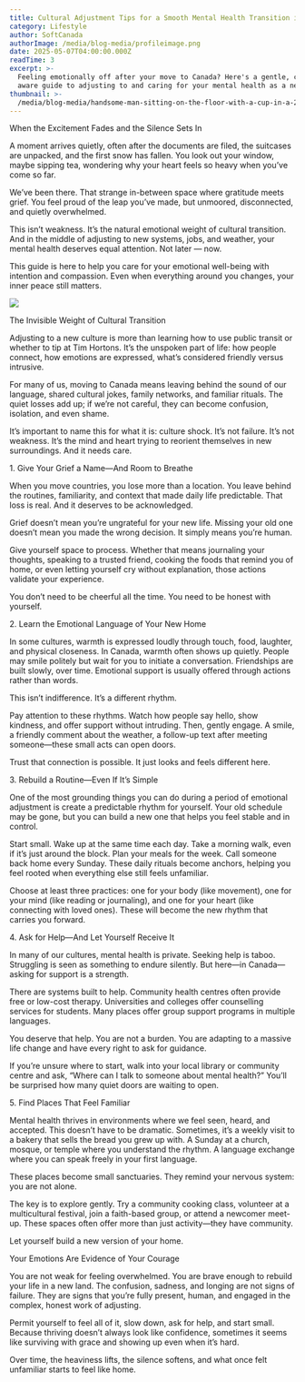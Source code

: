 ```yaml
---
title: Cultural Adjustment Tips for a Smooth Mental Health Transition in Canada
category: Lifestyle
author: SoftCanada
authorImage: /media/blog-media/profileimage.png
date: 2025-05-07T04:00:00.000Z
readTime: 3
excerpt: >-
  Feeling emotionally off after your move to Canada? Here's a gentle, culturally
  aware guide to adjusting to and caring for your mental health as a newcomer.
thumbnail: >-
  /media/blog-media/handsome-man-sitting-on-the-floor-with-a-cup-in-a-2025-02-12-03-05-18-utc.jpg
---
```


When the Excitement Fades and the Silence Sets In

A moment arrives quietly, often after the documents are filed, the suitcases are unpacked, and the first snow has fallen. You look out your window, maybe sipping tea, wondering why your heart feels so heavy when you’ve come so far.

We’ve been there. That strange in-between space where gratitude meets grief. You feel proud of the leap you’ve made, but unmoored, disconnected, and quietly overwhelmed.

This isn’t weakness. It’s the natural emotional weight of cultural transition. And in the middle of adjusting to new systems, jobs, and weather, your mental health deserves equal attention. Not later — now.

This guide is here to help you care for your emotional well-being with intention and compassion. Even when everything around you changes, your inner peace still matters.

![](/media/blog-media/handsome-man-sitting-on-the-floor-with-a-cup-in-a-2025-02-12-03-05-18-utc.jpg)

The Invisible Weight of Cultural Transition

Adjusting to a new culture is more than learning how to use public transit or whether to tip at Tim Hortons. It’s the unspoken part of life: how people connect, how emotions are expressed, what’s considered friendly versus intrusive.

For many of us, moving to Canada means leaving behind the sound of our language, shared cultural jokes, family networks, and familiar rituals. The quiet losses add up; if we’re not careful, they can become confusion, isolation, and even shame.

It’s important to name this for what it is: culture shock. It’s not failure. It’s not weakness. It’s the mind and heart trying to reorient themselves in new surroundings. And it needs care.

1\. Give Your Grief a Name—And Room to Breathe

When you move countries, you lose more than a location. You leave behind the routines, familiarity, and context that made daily life predictable. That loss is real. And it deserves to be acknowledged.

Grief doesn’t mean you’re ungrateful for your new life. Missing your old one doesn’t mean you made the wrong decision. It simply means you’re human.

Give yourself space to process. Whether that means journaling your thoughts, speaking to a trusted friend, cooking the foods that remind you of home, or even letting yourself cry without explanation, those actions validate your experience.

You don’t need to be cheerful all the time. You need to be honest with yourself.

2\. Learn the Emotional Language of Your New Home

In some cultures, warmth is expressed loudly through touch, food, laughter, and physical closeness. In Canada, warmth often shows up quietly. People may smile politely but wait for you to initiate a conversation. Friendships are built slowly, over time. Emotional support is usually offered through actions rather than words.

This isn’t indifference. It’s a different rhythm.

Pay attention to these rhythms. Watch how people say hello, show kindness, and offer support without intruding. Then, gently engage. A smile, a friendly comment about the weather, a follow-up text after meeting someone—these small acts can open doors.

Trust that connection is possible. It just looks and feels different here.

3\. Rebuild a Routine—Even If It’s Simple

One of the most grounding things you can do during a period of emotional adjustment is create a predictable rhythm for yourself. Your old schedule may be gone, but you can build a new one that helps you feel stable and in control.

Start small. Wake up at the same time each day. Take a morning walk, even if it’s just around the block. Plan your meals for the week. Call someone back home every Sunday. These daily rituals become anchors, helping you feel rooted when everything else still feels unfamiliar.

Choose at least three practices: one for your body (like movement), one for your mind (like reading or journaling), and one for your heart (like connecting with loved ones). These will become the new rhythm that carries you forward.

4\. Ask for Help—And Let Yourself Receive It

In many of our cultures, mental health is private. Seeking help is taboo. Struggling is seen as something to endure silently. But here—in Canada—asking for support is a strength.

There are systems built to help. Community health centres often provide free or low-cost therapy. Universities and colleges offer counselling services for students. Many places offer group support programs in multiple languages.

You deserve that help. You are not a burden. You are adapting to a massive life change and have every right to ask for guidance.

If you’re unsure where to start, walk into your local library or community centre and ask, “Where can I talk to someone about mental health?” You’ll be surprised how many quiet doors are waiting to open.

5\. Find Places That Feel Familiar

Mental health thrives in environments where we feel seen, heard, and accepted. This doesn’t have to be dramatic. Sometimes, it’s a weekly visit to a bakery that sells the bread you grew up with. A Sunday at a church, mosque, or temple where you understand the rhythm. A language exchange where you can speak freely in your first language.

These places become small sanctuaries. They remind your nervous system: you are not alone.

The key is to explore gently. Try a community cooking class, volunteer at a multicultural festival, join a faith-based group, or attend a newcomer meet-up. These spaces often offer more than just activity—they have community.

Let yourself build a new version of your home.

Your Emotions Are Evidence of Your Courage

You are not weak for feeling overwhelmed. You are brave enough to rebuild your life in a new land. The confusion, sadness, and longing are not signs of failure. They are signs that you’re fully present, human, and engaged in the complex, honest work of adjusting.

Permit yourself to feel all of it, slow down, ask for help, and start small. Because thriving doesn’t always look like confidence, sometimes it seems like surviving with grace and showing up even when it’s hard.

Over time, the heaviness lifts, the silence softens, and what once felt unfamiliar starts to feel like home.
